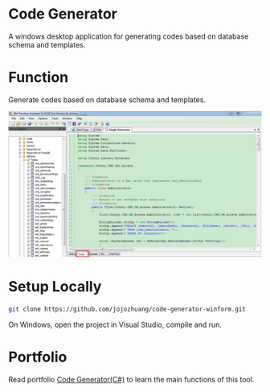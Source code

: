 # Code Generator
A windows desktop application for generating codes based on database schema and templates.

# Function
Generate codes based on database schema and templates.

<kbd>![image](/public/singleoutput.png)</kbd>

# Setup Locally
```bash
git clone https://github.com/jojozhuang/code-generator-winform.git
```
On Windows, open the project in Visual Studio, compile and run.

# Portfolio
Read portfolio [Code Generator(C#)](http://jojozhuang.github.io/portfolio/code-generator-winform/) to learn the main functions of this tool.
